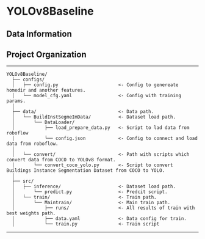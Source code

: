 # YOLOv8Baseline
## Data Information 


## Project Organization 
------------

    YOLOv8Baseline/
      ├── configs/
      │   ├── config.py                      <- Config to genereate homedir and another features.
      │   └── model_cfg.yaml                 <- Config with training params.
      │
      ├── data/                              <- Data path.
      │   └── BuildInstSegmeImData/          <- Dataset load path.
      │       └── DataLoader/
      │           ├── load_prepare_data.py   <- Script to lad data from roboflow
      │           └── config.json            <- Config to connect and load data from roboflow.
      │
      │   └── convert/                       <- Path with scripts which convert data from COCO to YOLOv8 format.
      │       └── convert_coco_yolo.py       <- Script to convert Buildings Instance Segmentation Dataset from COCO to YOLO.
      │
      ├── src/
      │   ├── inference/                     <- Dataset load path.
      │       └── predict.py                 <- Predcit script.
      │   └── train/                         <- Train path.
      │       └── Maintrain/                 <- Main train path.
      │           ├── runs/                  <- All results of train with best weights path.
      │           ├── data.yaml              <- Data config for train.
      │           └── train.py               <- Train script
      


--------
